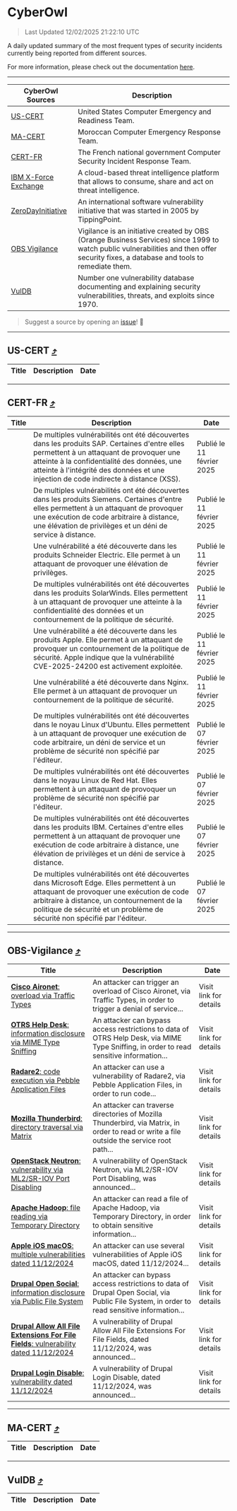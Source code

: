 
 <div id='top'></div>

# CyberOwl

 > Last Updated 12/02/2025 21:22:10 UTC
 
 A daily updated summary of the most frequent types of security incidents currently being reported from different sources.
 
 For more information, please check out the documentation [here](./docs/README.md).
 
 ---
 |CyberOwl Sources|Description|
 |---|---|
 |[US-CERT](#us-cert-arrow_heading_up)|United States Computer Emergency and Readiness Team.|
 |[MA-CERT](#ma-cert-arrow_heading_up)|Moroccan Computer Emergency Response Team.|
 |[CERT-FR](#cert-fr-arrow_heading_up)|The French national government Computer Security Incident Response Team.|
 |[IBM X-Force Exchange](#ibmcloud-arrow_heading_up)|A cloud-based threat intelligence platform that allows to consume, share and act on threat intelligence.|
 |[ZeroDayInitiative](#zerodayinitiative-arrow_heading_up)|An international software vulnerability initiative that was started in 2005 by TippingPoint.|
 |[OBS Vigilance](#obs-vigilance-arrow_heading_up)|Vigilance is an initiative created by OBS (Orange Business Services) since 1999 to watch public vulnerabilities and then offer security fixes, a database and tools to remediate them.|
 |[VulDB](#vuldb-arrow_heading_up)|Number one vulnerability database documenting and explaining security vulnerabilities, threats, and exploits since 1970.|
 
 > Suggest a source by opening an [issue](https://github.com/karimhabush/cyberowl/issues)! :raised_hands:
 ---

## US-CERT [:arrow_heading_up:](#cyberowl)

 |Title|Description|Date|
 |---|---|---|
 
 ---

## CERT-FR [:arrow_heading_up:](#cyberowl)

 |Title|Description|Date|
 |---|---|---|
 |[](https://www.cert.ssi.gouv.fr/avis/CERTFR-2025-AVI-0114/)|De multiples vulnérabilités ont été découvertes dans les produits SAP. Certaines d'entre elles permettent à un attaquant de provoquer une atteinte à la confidentialité des données, une atteinte à l'intégrité des données et une injection de code indirecte à distance (XSS).|Publié le 11 février 2025|
 |[](https://www.cert.ssi.gouv.fr/avis/CERTFR-2025-AVI-0113/)|De multiples vulnérabilités ont été découvertes dans les produits Siemens. Certaines d'entre elles permettent à un attaquant de provoquer une exécution de code arbitraire à distance, une élévation de privilèges et un déni de service à distance.|Publié le 11 février 2025|
 |[](https://www.cert.ssi.gouv.fr/avis/CERTFR-2025-AVI-0112/)|Une vulnérabilité a été découverte dans les produits Schneider Electric. Elle permet à un attaquant de provoquer une élévation de privilèges.|Publié le 11 février 2025|
 |[](https://www.cert.ssi.gouv.fr/avis/CERTFR-2025-AVI-0111/)|De multiples vulnérabilités ont été découvertes dans les produits SolarWinds. Elles permettent à un attaquant de provoquer une atteinte à la confidentialité des données et un contournement de la politique de sécurité.|Publié le 11 février 2025|
 |[](https://www.cert.ssi.gouv.fr/avis/CERTFR-2025-AVI-0110/)|Une vulnérabilité a été découverte dans les produits Apple. Elle permet à un attaquant de provoquer un contournement de la politique de sécurité. Apple indique que la vulnérabilité CVE-2025-24200 est activement exploitée.|Publié le 11 février 2025|
 |[](https://www.cert.ssi.gouv.fr/avis/CERTFR-2025-AVI-0109/)|Une vulnérabilité a été découverte dans Nginx. Elle permet à un attaquant de provoquer un contournement de la politique de sécurité.|Publié le 11 février 2025|
 |[](https://www.cert.ssi.gouv.fr/avis/CERTFR-2025-AVI-0108/)|De multiples vulnérabilités ont été découvertes dans le noyau Linux d'Ubuntu. Elles permettent à un attaquant de provoquer une exécution de code arbitraire, un déni de service et un problème de sécurité non spécifié par l'éditeur.|Publié le 07 février 2025|
 |[](https://www.cert.ssi.gouv.fr/avis/CERTFR-2025-AVI-0107/)|De multiples vulnérabilités ont été découvertes dans le noyau Linux de Red Hat. Elles permettent à un attaquant de provoquer un problème de sécurité non spécifié par l'éditeur.|Publié le 07 février 2025|
 |[](https://www.cert.ssi.gouv.fr/avis/CERTFR-2025-AVI-0106/)|De multiples vulnérabilités ont été découvertes dans les produits IBM. Certaines d'entre elles permettent à un attaquant de provoquer une exécution de code arbitraire à distance, une élévation de privilèges et un déni de service à distance.|Publié le 07 février 2025|
 |[](https://www.cert.ssi.gouv.fr/avis/CERTFR-2025-AVI-0105/)|De multiples vulnérabilités ont été découvertes dans Microsoft Edge. Elles permettent à un attaquant de provoquer une exécution de code arbitraire à distance, un contournement de la politique de sécurité et un problème de sécurité non spécifié par l'éditeur.|Publié le 07 février 2025|
 
 ---

## OBS-Vigilance [:arrow_heading_up:](#cyberowl)

 |Title|Description|Date|
 |---|---|---|
 |[<a href="https://vigilance.fr/vulnerability/Cisco-Aironet-overload-via-Traffic-Types-45889" class="noirorange"><b>Cisco Aironet</b>: overload via Traffic Types</a>](https://vigilance.fr/vulnerability/Cisco-Aironet-overload-via-Traffic-Types-45889)|An attacker can trigger an overload of Cisco Aironet, via Traffic Types, in order to trigger a denial of service...|Visit link for details|
 |[<a href="https://vigilance.fr/vulnerability/OTRS-Help-Desk-information-disclosure-via-MIME-Type-Sniffing-46211" class="noirorange"><b>OTRS Help Desk</b>: information disclosure via MIME Type Sniffing</a>](https://vigilance.fr/vulnerability/OTRS-Help-Desk-information-disclosure-via-MIME-Type-Sniffing-46211)|An attacker can bypass access restrictions to data of OTRS Help Desk, via MIME Type Sniffing, in order to read sensitive information...|Visit link for details|
 |[<a href="https://vigilance.fr/vulnerability/Radare2-code-execution-via-Pebble-Application-Files-45888" class="noirorange"><b>Radare2</b>: code execution via Pebble Application Files</a>](https://vigilance.fr/vulnerability/Radare2-code-execution-via-Pebble-Application-Files-45888)|An attacker can use a vulnerability of Radare2, via Pebble Application Files, in order to run code...|Visit link for details|
 |[<a href="https://vigilance.fr/vulnerability/Mozilla-Thunderbird-directory-traversal-via-Matrix-45887" class="noirorange"><b>Mozilla Thunderbird</b>: directory traversal via Matrix</a>](https://vigilance.fr/vulnerability/Mozilla-Thunderbird-directory-traversal-via-Matrix-45887)|An attacker can traverse directories of Mozilla Thunderbird, via Matrix, in order to read or write a file outside the service root path...|Visit link for details|
 |[<a href="https://vigilance.fr/vulnerability/OpenStack-Neutron-vulnerability-via-ML2-SR-IOV-Port-Disabling-45884" class="noirorange"><b>OpenStack Neutron</b>: vulnerability via ML2/SR-IOV Port Disabling</a>](https://vigilance.fr/vulnerability/OpenStack-Neutron-vulnerability-via-ML2-SR-IOV-Port-Disabling-45884)|A vulnerability of OpenStack Neutron, via ML2/SR-IOV Port Disabling, was announced...|Visit link for details|
 |[<a href="https://vigilance.fr/vulnerability/Apache-Hadoop-file-reading-via-Temporary-Directory-45883" class="noirorange"><b>Apache Hadoop</b>: file reading via Temporary Directory</a>](https://vigilance.fr/vulnerability/Apache-Hadoop-file-reading-via-Temporary-Directory-45883)|An attacker can read a file of Apache Hadoop, via Temporary Directory, in order to obtain sensitive information...|Visit link for details|
 |[<a href="https://vigilance.fr/vulnerability/Apple-iOS-macOS-multiple-vulnerabilities-dated-11-12-2024-45882" class="noirorange"><b>Apple iOS  macOS</b>: multiple vulnerabilities dated 11/12/2024</a>](https://vigilance.fr/vulnerability/Apple-iOS-macOS-multiple-vulnerabilities-dated-11-12-2024-45882)|An attacker can use several vulnerabilities of Apple iOS  macOS, dated 11/12/2024...|Visit link for details|
 |[<a href="https://vigilance.fr/vulnerability/Drupal-Open-Social-information-disclosure-via-Public-File-System-45881" class="noirorange"><b>Drupal Open Social</b>: information disclosure via Public File System</a>](https://vigilance.fr/vulnerability/Drupal-Open-Social-information-disclosure-via-Public-File-System-45881)|An attacker can bypass access restrictions to data of Drupal Open Social, via Public File System, in order to read sensitive information...|Visit link for details|
 |[<a href="https://vigilance.fr/vulnerability/Drupal-Allow-All-File-Extensions-For-File-Fields-vulnerability-dated-11-12-2024-45880" class="noirorange"><b>Drupal Allow All File Extensions For File Fields</b>: vulnerability dated 11/12/2024</a>](https://vigilance.fr/vulnerability/Drupal-Allow-All-File-Extensions-For-File-Fields-vulnerability-dated-11-12-2024-45880)|A vulnerability of Drupal Allow All File Extensions For File Fields, dated 11/12/2024, was announced...|Visit link for details|
 |[<a href="https://vigilance.fr/vulnerability/Drupal-Login-Disable-vulnerability-dated-11-12-2024-45879" class="noirorange"><b>Drupal Login Disable</b>: vulnerability dated 11/12/2024</a>](https://vigilance.fr/vulnerability/Drupal-Login-Disable-vulnerability-dated-11-12-2024-45879)|A vulnerability of Drupal Login Disable, dated 11/12/2024, was announced...|Visit link for details|
 
 ---

## MA-CERT [:arrow_heading_up:](#cyberowl)

 |Title|Description|Date|
 |---|---|---|
 
 ---

## VulDB [:arrow_heading_up:](#cyberowl)

 |Title|Description|Date|
 |---|---|---|
 